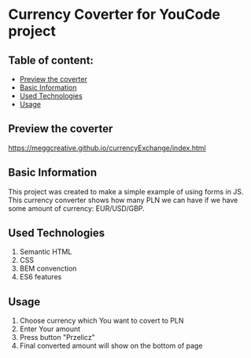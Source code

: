 # Currency Coverter for YouCode project

## Table of content: 
* [ Preview the coverter](#currency-converter)
* [ Basic Information ](#basic-information) 
* [ Used Technologies](#used-technologies)
* [Usage](#usage)

## Preview the coverter

https://meggcreative.github.io/currencyExchange/index.html


## Basic Information

This project was created to make a simple example of using forms in JS. This currency converter shows how many PLN we can have if we have some amount of currency: EUR/USD/GBP.

## Used Technologies
1. Semantic HTML
2. CSS
3. BEM convenction
4. ES6 features

## Usage
1. Choose currency which You want to covert to PLN
2. Enter Your amount 
3. Press button "Przelicz"
4. Final converted amount will show on the bottom of page



